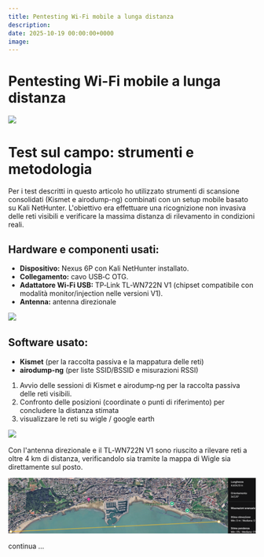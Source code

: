 ```yaml
---
title: Pentesting Wi-Fi mobile a lunga distanza
description: 
date: 2025-10-19 00:00:00+0000
image: 
---
```


# Pentesting Wi-Fi mobile a lunga distanza 

![](nexus.jpg)

# Test sul campo: strumenti e metodologia

Per i test descritti in questo articolo ho utilizzato strumenti di scansione consolidati (Kismet e airodump-ng) combinati con un setup mobile basato su Kali NetHunter. L'obiettivo era effettuare una ricognizione non invasiva delle reti visibili e verificare la massima distanza di rilevamento in condizioni reali.

## Hardware e componenti usati:

* **Dispositivo:** Nexus 6P con Kali NetHunter installato.
* **Collegamento:** cavo USB‑C OTG.
* **Adattatore Wi‑Fi USB:** TP‑Link TL‑WN722N V1 (chipset compatibile con modalità monitor/injection nelle versioni V1).
* **Antenna:** antenna direzionale 


![](intro.jpg)

## Software usato:

* **Kismet** (per la raccolta passiva e la mappatura delle reti)
* **airodump‑ng** (per liste SSID/BSSID e misurazioni RSSI)



1. Avvio delle sessioni di Kismet e airodump‑ng per la raccolta passiva delle reti visibili.
2. Confronto delle posizioni (coordinate o punti di riferimento) per concludere la distanza stimata 
3. visualizzare le reti su wigle / google earth


![](double.png)


Con l'antenna direzionale e il TL‑WN722N V1 sono riuscito a rilevare reti a oltre 4 km di distanza, verificandolo sia tramite la mappa di Wigle sia direttamente sul posto.


![](dist.png)



continua ...